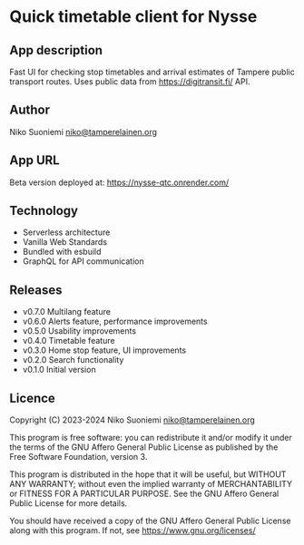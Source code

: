 # Quick timetable client for Nysse

## App description

Fast UI for checking stop timetables and arrival estimates of Tampere public transport routes. Uses public data from <https://digitransit.fi/> API.

## Author

Niko Suoniemi <niko@tamperelainen.org>

## App URL

Beta version deployed at: <https://nysse-qtc.onrender.com/>

## Technology

* Serverless architecture
* Vanilla Web Standards
* Bundled with esbuild
* GraphQL for API communication

## Releases

* v0.7.0          Multilang feature
* v0.6.0          Alerts feature, performance improvements
* v0.5.0          Usability improvements
* v0.4.0          Timetable feature
* v0.3.0          Home stop feature, UI improvements
* v0.2.0          Search functionality
* v0.1.0          Initial version

## Licence

Copyright (C) 2023-2024 Niko Suoniemi <niko@tamperelainen.org>

This program is free software: you can redistribute it and/or modify it under the terms of the GNU Affero General Public License as published by the Free Software Foundation, version 3.

This program is distributed in the hope that it will be useful, but WITHOUT ANY WARRANTY; without even the implied warranty of MERCHANTABILITY or FITNESS FOR A PARTICULAR PURPOSE. See the GNU Affero General Public License for more details.

You should have received a copy of the GNU Affero General Public License along with this program. If not, see <https://www.gnu.org/licenses/>
